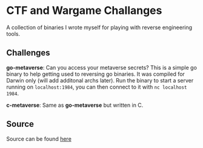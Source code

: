 # CTF and Wargame Challanges

A collection of binaries I wrote myself for playing with reverse engineering tools.

## Challenges

**go-metaverse**: Can you access your metaverse secrets? This is a simple go binary to help getting used to reversing go binaries. It was compiled for Darwin only (will add additonal archs later). Run the binary to start a server running on `localhost:1984`, you can then connect to it with `nc localhost 1984`.

**c-metaverse**: Same as **go-metaverse** but written in C.

## Source

Source can be found [here](https://github.com/DharmaOfCode/self-ctf-source)
